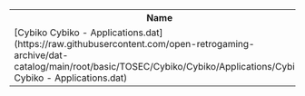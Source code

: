 <table>
<tr><th>Name</th><th>Size</th></tr>
<tr><td>
[Cybiko Cybiko - Applications.dat](https://raw.githubusercontent.com/open-retrogaming-archive/dat-catalog/main/root/basic/TOSEC/Cybiko/Cybiko/Applications/Cybiko Cybiko - Applications.dat)
</td><td>20957</td></tr>
</table>
